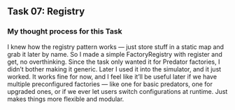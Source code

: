 ## Task 07: Registry

### My thought process for this Task

I knew how the registry pattern works — just store stuff in a static map and grab it later by name. So I made a simple FactoryRegistry with register and get, no overthinking. Since the task only wanted it for Predator factories, I didn’t bother making it generic. Later I used it into the simulator, and it just worked. It works fine for now, and I feel like it’ll be useful later if we have multiple preconfigured factories — like one for basic predators, one for upgraded ones, or if we ever let users switch configurations at runtime. Just makes things more flexible and modular.
